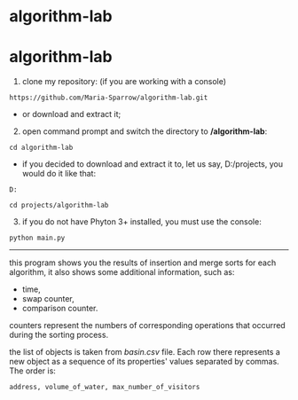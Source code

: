 # algorithm-lab
# algorithm-lab
1. clone my repository: 
(if you are working with a console)
```
https://github.com/Maria-Sparrow/algorithm-lab.git
```
* or download and extract it;

2. open command prompt and switch the directory to **/algorithm-lab**:
```
cd algorithm-lab
```
* if you decided to download and extract it to, let us say, D:/projects, you would do it like that:
```
D:
```
```
cd projects/algorithm-lab
```


3. if you do not have Phyton 3+ installed, you must use the console:
```
python main.py
```

***

this program shows you the results of insertion and merge sorts for each algorithm, it also shows some additional information, such as:
* time,
* swap counter,
* comparison counter.

counters represent the numbers of corresponding operations that occurred during the sorting process.

the list of objects is taken from *basin.csv* file. Each row there represents a new object as a sequence of its properties' values separated by commas. The order is:
```
address, volume_of_water, max_number_of_visitors
```
